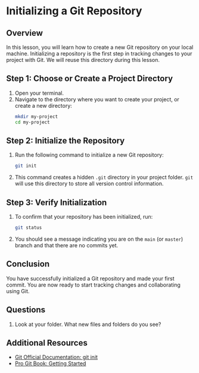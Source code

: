 # Initializing a Git Repository

## Overview
In this lesson, you will learn how to create a new Git repository on your local machine. Initializing a repository is the first step in tracking changes to your project with Git. We will reuse this directory during this lesson.

## Step 1: Choose or Create a Project Directory

1. Open your terminal.
2. Navigate to the directory where you want to create your project, or create a new directory:
   ```bash
   mkdir my-project
   cd my-project
   ```

## Step 2: Initialize the Repository

1. Run the following command to initialize a new Git repository:
   ```bash
   git init
   ```
2. This command creates a hidden `.git` directory in your project folder. `git` will use this directory to store all version control information.

## Step 3: Verify Initialization

1. To confirm that your repository has been initialized, run:
   ```bash
   git status
   ```
2. You should see a message indicating you are on the `main` (or `master`) branch and that there are no commits yet.

## Conclusion
You have successfully initialized a Git repository and made your first commit. You are now ready to start tracking changes and collaborating using Git.

## Questions
1. Look at your folder. What new files and folders do you see?


## Additional Resources
- [Git Official Documentation: git init](https://git-scm.com/docs/git-init)
- [Pro Git Book: Getting Started](https://git-scm.com/book/en/v2)
